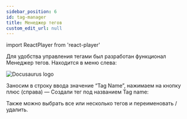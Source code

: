 ```yaml
---
sidebar_position: 6
id: tag-manager
title: Менеджер тегов
custom_edit_url: null
---
```

import ReactPlayer from 'react-player'

Для удобства управления тегами был разработан функционал Менеджер тегов. Находится в меню слева:

![Docusaurus logo](/img/rus/sw/tag-manager.png)

Заносим в строку ввода значение “Tag Name”, нажимаем на кнопку плюс (справа) — Создали тег под названием Tag name:

<!-- ![Docusaurus logo](/img/docusaurus.png) -->

Также можно выбрать все или несколько тегов и переименовать / удалить.

